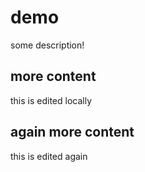 # demo

some description!

## more content

this is edited locally

## again more content

this is edited again
